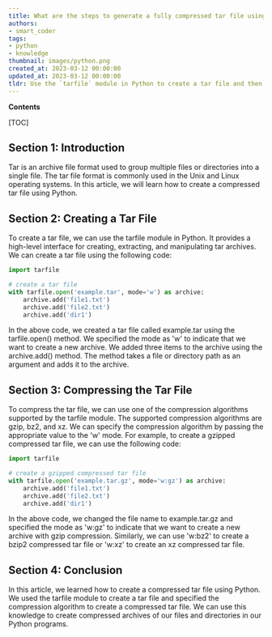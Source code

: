 ```yaml
---
title: What are the steps to generate a fully compressed tar file using python?
authors:
- smart_coder
tags:
- python
- knowledge
thumbnail: images/python.png
created_at: 2023-03-12 00:00:00
updated_at: 2023-03-12 00:00:00
tldr: Use the `tarfile` module in Python to create a tar file and then compress it using the `gzip`, `bz2`, or `lzma` module.
---
```


**Contents**

[TOC]

## Section 1: Introduction
Tar is an archive file format used to group multiple files or directories into a single file. The tar file format is commonly used in the Unix and Linux operating systems. In this article, we will learn how to create a compressed tar file using Python.

## Section 2: Creating a Tar File

To create a tar file, we can use the tarfile module in Python. It provides a high-level interface for creating, extracting, and manipulating tar archives. We can create a tar file using the following code:

```python
import tarfile

# create a tar file
with tarfile.open('example.tar', mode='w') as archive:
    archive.add('file1.txt')
    archive.add('file2.txt')
    archive.add('dir1')
```

In the above code, we created a tar file called example.tar using the tarfile.open() method. We specified the mode as 'w' to indicate that we want to create a new archive. We added three items to the archive using the archive.add() method. The method takes a file or directory path as an argument and adds it to the archive.

## Section 3: Compressing the Tar File

To compress the tar file, we can use one of the compression algorithms supported by the tarfile module. The supported compression algorithms are gzip, bz2, and xz. We can specify the compression algorithm by passing the appropriate value to the 'w' mode. For example, to create a gzipped compressed tar file, we can use the following code:

```python
import tarfile

# create a gzipped compressed tar file
with tarfile.open('example.tar.gz', mode='w:gz') as archive:
    archive.add('file1.txt')
    archive.add('file2.txt')
    archive.add('dir1')
```

In the above code, we changed the file name to example.tar.gz and specified the mode as 'w:gz' to indicate that we want to create a new archive with gzip compression. Similarly, we can use 'w:bz2' to create a bzip2 compressed tar file or 'w:xz' to create an xz compressed tar file.

## Section 4: Conclusion

In this article, we learned how to create a compressed tar file using Python. We used the tarfile module to create a tar file and specified the compression algorithm to create a compressed tar file. We can use this knowledge to create compressed archives of our files and directories in our Python programs.

